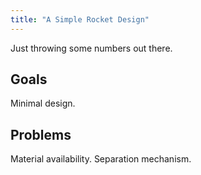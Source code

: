 ```yaml
---
title: "A Simple Rocket Design"
---
```


Just throwing some numbers out there.






Goals
-----

Minimal design.


Problems
--------

Material availability. Separation mechanism.
